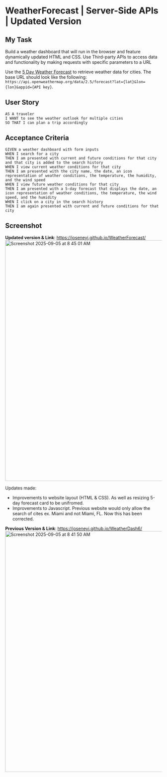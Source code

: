 # WeatherForecast | Server-Side APIs | Updated Version

## My Task

Build a weather dashboard that will run in the browser and feature dynamically updated HTML and CSS. Use Third-party APIs to access data and functionality by making requests with specific parameters to a URL

Use the [5 Day Weather Forecast](https://openweathermap.org/forecast5) to retrieve weather data for cities. The base URL should look like the following: `https://api.openweathermap.org/data/2.5/forecast?lat={lat}&lon={lon}&appid={API key}`.



## User Story

```
AS A traveler
I WANT to see the weather outlook for multiple cities
SO THAT I can plan a trip accordingly
```

## Acceptance Criteria

```
GIVEN a weather dashboard with form inputs
WHEN I search for a city
THEN I am presented with current and future conditions for that city and that city is added to the search history
WHEN I view current weather conditions for that city
THEN I am presented with the city name, the date, an icon representation of weather conditions, the temperature, the humidity, and the wind speed
WHEN I view future weather conditions for that city
THEN I am presented with a 5-day forecast that displays the date, an icon representation of weather conditions, the temperature, the wind speed, and the humidity
WHEN I click on a city in the search history
THEN I am again presented with current and future conditions for that city
```
## Screenshot
**Updated version & Link**: 
https://joseneyj.github.io/WeatherForecast/ 
<img width="1440" height="773" alt="Screenshot 2025-09-05 at 8 45 01 AM" src="https://github.com/user-attachments/assets/fbbbd709-e1fc-4a09-be5a-030b0b0639f4" />

Updates made: 
* Improvements to website layout (HTML & CSS). As well as resizing 5-day forecast card to be unifromed. 
* Improvements to Javascript. Previous website would only allow the search of cites ex. Miami and not Miami, FL. Now this has been corrected. 

**Previous Version & Link**:
https://joseneyj.github.io/WeatherDash6/ <img width="1440" height="773" alt="Screenshot 2025-09-05 at 8 41 50 AM" src="https://github.com/user-attachments/assets/63a05dda-0e91-4fc6-81b0-8ba558dac002" />



